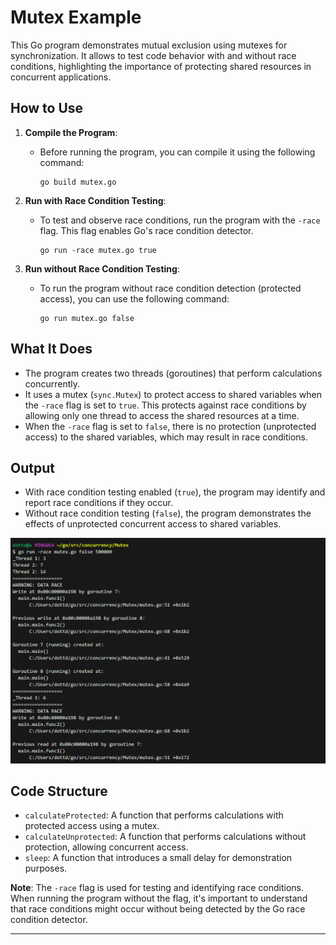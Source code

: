 # Mutex Example

This Go program demonstrates mutual exclusion using mutexes for synchronization.
It allows to test code behavior with and without race conditions, highlighting the importance of protecting shared resources in concurrent applications.

## How to Use

1. **Compile the Program**:
   - Before running the program, you can compile it using the following command:
     ```
     go build mutex.go
     ```

2. **Run with Race Condition Testing**:
   - To test and observe race conditions, run the program with the `-race` flag. This flag enables Go's race condition detector.
     ```
     go run -race mutex.go true
     ```

3. **Run without Race Condition Testing**:
   - To run the program without race condition detection (protected access), you can use the following command:
     ```
     go run mutex.go false
     ```

## What It Does

- The program creates two threads (goroutines) that perform calculations concurrently.
- It uses a mutex (`sync.Mutex`) to protect access to shared variables when the `-race` flag is set to `true`. This protects against race conditions by allowing only one thread to access the shared resources at a time.
- When the `-race` flag is set to `false`, there is no protection (unprotected access) to the shared variables, which may result in race conditions.

## Output

- With race condition testing enabled (`true`), the program may identify and report race conditions if they occur.
- Without race condition testing (`false`), the program demonstrates the effects of unprotected concurrent access to shared variables.

![Mutex Example](./screenshots/RaceCondition.png)
## Code Structure

- `calculateProtected`: A function that performs calculations with protected access using a mutex.
- `calculateUnprotected`: A function that performs calculations without protection, allowing concurrent access.
- `sleep`: A function that introduces a small delay for demonstration purposes.

**Note**: The `-race` flag is used for testing and identifying race conditions. When running the program without the flag, it's important to understand that race conditions might occur without being detected by the Go race condition detector.

---
